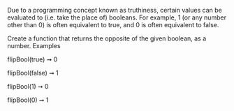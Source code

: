 Due to a programming concept known as truthiness, certain values can be evaluated to (i.e. take the place of) booleans. For example, 1 (or any number other than 0) is often equivalent to true, and 0 is often equivalent to false.

Create a function that returns the opposite of the given boolean, as a number.
Examples

flipBool(true) ➞ 0

flipBool(false) ➞ 1

flipBool(1) ➞ 0

flipBool(0) ➞ 1